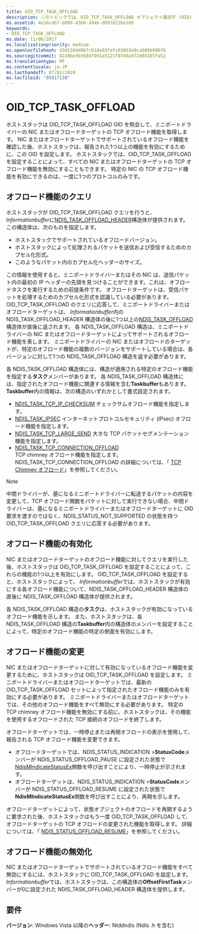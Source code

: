 ```yaml
---
title: OID_TCP_TASK_OFFLOAD
description: このトピックでは、OID_TCP_TASK_OFFLOAD オブジェクト識別子 (OID) について説明します。
ms.assetid: 4e16cdb7-b899-43b6-a94b-d691622be105
keywords:
- OID_TCP_TASK_OFFLOAD
ms.date: 11/06/2017
ms.localizationpriority: medium
ms.openlocfilehash: d3d1304d867c016e03fafc63053e9ca906b906f6
ms.sourcegitcommit: 82a9be3b3584f991e5121f8f46a972e04185fa52
ms.translationtype: MT
ms.contentlocale: ja-JP
ms.lasthandoff: 07/02/2020
ms.locfileid: "85917138"
---
```

# <a name="oid_tcp_task_offload"></a>OID_TCP_TASK_OFFLOAD

ホストスタックは OID_TCP_TASK_OFFLOAD OID を照会して、ミニポートドライバーの NIC またはオフロードターゲットの TCP オフロード機能を取得します。 NIC またはオフロードターゲットでサポートされているオフロード機能を確認した後、ホストスタックは、報告された1つ以上の機能を有効にするために、この OID を設定します。 ホストスタックでは、OID_TCP_TASK_OFFLOAD を設定することによって、すべての NIC またはオフロードターゲットの TCP オフロード機能を無効にすることもできます。 特定の NIC の TCP オフロード機能を有効にできるのは、一度に1つのプロトコルのみです。

## <a name="querying-offload-capabilities"></a>オフロード機能のクエリ

ホストスタックが OID_TCP_TASK_OFFLOAD クエリを行うと、 *Informationbuffer*に[NDIS_TASK_OFFLOAD_HEADER](https://docs.microsoft.com/previous-versions/windows/hardware/network/ff559004(v=vs.85))構造体が提供されます。 この構造体は、次のものを指定します。

- ホストスタックでサポートされているオフロードバージョン。
- ホストスタックによって処理されるパケットを送信および受信するためのカプセル化形式。
- このようなパケット内のカプセル化ヘッダーのサイズ。

この情報を使用すると、ミニポートドライバーまたはその NIC は、送信パケット内の最初の IP ヘッダーの先頭を見つけることができます。これは、オフロードタスクを実行するための前提条件です。 オフロードターゲットは、受信パケットを処理するためのカプセル化形式を認識している必要があります。 OID_TCP_TASK_OFFLOAD のクエリに応答して、ミニポートドライバーまたはオフロードターゲットは、 *Informationbuffer*内の NDIS_TASK_OFFLOAD_HEADER 構造体の後に1つ以上の[NDIS_TASK_OFFLOAD](https://docs.microsoft.com/previous-versions/windows/hardware/network/ff558995(v=vs.85))構造体が直後に返されます。 各 NDIS_TASK_OFFLOAD 構造は、ミニポートドライバーの NIC またはオフロードターゲットによってサポートされるオフロード機能を表します。 ミニポートドライバーの NIC またはオフロードのターゲットが、特定のオフロード機能の複数のバージョンをサポートしている場合は、各バージョンに対して1つの NDIS_TASK_OFFLOAD 構造を返す必要があります。

各 NDIS_TASK_OFFLOAD 構造体には、構造が適用される特定のオフロード機能を指定する**タスク**メンバーがあります。 各 NDIS_TASK_OFFLOAD 構造体には、指定されたオフロード機能に関連する情報を含む**Taskbuffer**もあります。 **Taskbuffer**内の情報は、次の構造のいずれかとして書式設定されます。

- [NDIS_TASK_TCP_IP_CHECKSUM](https://docs.microsoft.com/previous-versions/windows/hardware/network/ff559004(v=vs.85))  
    チェックサムオフロード機能を指定します。
- [NDIS_TASK_IPSEC](https://docs.microsoft.com/previous-versions/windows/hardware/network/ff558990(v=vs.85))  
    インターネットプロトコルセキュリティ (IPsec) オフロード機能を指定します。
- [NDIS_TASK_TCP_LARGE_SEND](https://docs.microsoft.com/previous-versions/windows/hardware/network/ff559008(v=vs.85))  
    大きな TCP パケットセグメンテーション機能を指定します。
- [NDIS_TASK_TCP_CONNECTION_OFFLOAD](https://docs.microsoft.com/windows-hardware/drivers/ddi/ndischimney/ns-ndischimney-_ndis_tcp_connection_offload_parameters)  
    TCP chimney オフロード機能を指定します。 NDIS_TASK_TCP_CONNECTION_OFFLOAD の詳細については、「 [TCP Chimney オフロード](https://docs.microsoft.com/previous-versions/windows/hardware/network/ndis-tcp-chimney-offload)」を参照してください。

> [!NOTE]
> 中間ドライバーが、基になるミニポートドライバーに転送するパケットの内容を変更して、TCP オフロード関数をパケットに対して実行できない場合、中間ドライバーは、基になるミニポートドライバーまたはオフロードターゲットに OID 要求を渡すのではなく、NDIS_STATUS_NOT_SUPPORTED の状態を持つ OID_TCP_TASK_OFFLOAD クエリに応答する必要があります。

## <a name="enabling-offload-capabilities"></a>オフロード機能の有効化

NIC またはオフロードターゲットのオフロード機能に対してクエリを実行した後、ホストスタックは OID_TCP_TASK_OFFLOAD を設定することによって、これらの機能の1つ以上を有効にします。 OID_TCP_TASK_OFFLOAD を設定すると、ホストスタックによって、 *Informationbuffer*では、ホストスタックが有効にする各オフロード機能について、NDIS_TASK_OFFLOAD_HEADER 構造体の直後に NDIS_TASK_OFFLOAD 構造体が提供されます。

各 NDIS_TASK_OFFLOAD 構造の**タスク**は、ホストスタックが有効になっているオフロード機能を示します。 また、ホストスタックは、各 NDIS_TASK_OFFLOAD 構造の**Taskbuffer**内の構造体のメンバーを設定することによって、特定のオフロード機能の特定の側面を有効にします。

## <a name="changing-offload-capabilities"></a>オフロード機能の変更 

NIC またはオフロードターゲットに対して有効になっているオフロード機能を変更するために、ホストスタックは OID_TCP_TASK_OFFLOAD を設定します。 ミニポートドライバーまたはオフロードターゲットでは、最新の OID_TCP_TASK_OFFLOAD セットによって指定されたオフロード機能のみを有効にする必要があります。 ミニポートドライバーまたはオフロードターゲットでは、その他のオフロード機能をすべて無効にする必要があります。 特定の TCP chimney オフロード機能を無効にする前に、ホストスタックは、その機能を使用するオフロードされた TCP 接続のオフロードを終了します。

オフロードターゲットでは、一時停止または再開オフロードの表示を使用して、報告される TCP オフロード機能を変更できます。

- オフロードターゲットでは、NDIS_STATUS_INDICATION >**StatusCode**メンバーが NDIS_STATUS_OFFLOAD_PAUSE に設定された状態で[NdisMIndicateStatusEx](https://docs.microsoft.com/windows-hardware/drivers/ddi/ndis/nf-ndis-ndismindicatestatusex)関数を呼び出すことにより、一時停止が示されます。
- オフロードターゲットは、NDIS_STATUS_INDICATION >**StatusCode**メンバーが NDIS_STATUS_OFFLOAD_RESUME に設定された状態で**NdisMIndicateStatusEx**関数を呼び出すことにより、再開を示します。

オフロードターゲットによって、状態オブジェクトのオフロードを再開するように要求された後、ホストスタックはもう一度 OID_TCP_TASK_OFFLOAD して、オフロードターゲットの TCP オフロードの変更された機能を取得します。 詳細については、「 [NDIS_STATUS_OFFLOAD_RESUME](https://docs.microsoft.com/windows-hardware/drivers/network/)」を参照してください。

## <a name="disabling-offload-capabilities"></a>オフロード機能の無効化

NIC またはオフロードターゲットでサポートされているオフロード機能をすべて無効にするには、ホストスタックに OID_TCP_TASK_OFFLOAD を設定します。 *Informationbuffer*では、ホストスタックは、この構造体の**OffsetFirstTask**メンバーが0に設定された NDIS_TASK_OFFLOAD_HEADER 構造体を提供します。

## <a name="requirements"></a>要件

**バージョン**: Windows Vista 以降の**ヘッダー**: Ntddndis (Ndis .h を含む)

